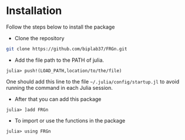 # Installation

Follow the steps below to install the package

 - Clone the repository
```bash
git clone https://github.com/biplab37/FRGn.git
```

 - Add the file path to the PATH of julia.
```julia-repl
julia> push!(LOAD_PATH,location/to/the/file)
```
One should add this line to the file `~/.julia/config/startup.jl` to avoid running the command in each Julia session.

 - After that you can add this package
```julia-repl
julia> ]add FRGn
```
 - To import or use the functions in the package
```julia-repl
julia> using FRGn
```
